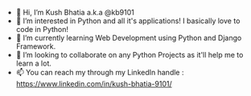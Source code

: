 - 👋 Hi, I’m Kush Bhatia a.k.a @kb9101
- 👀 I’m interested in Python and all it's applications! I basically love to code in Python!
- 🌱 I’m currently learning Web Development using Python and Django Framework.
- 💞️ I’m looking to collaborate on any Python Projects as it'll help me to learn a lot.
- 📫 You can reach my through my LinkedIn handle : https://www.linkedin.com/in/kush-bhatia-9101/

<!---
kb9101/kb9101 is a ✨ special ✨ repository because its `README.md` (this file) appears on your GitHub profile.
You can click the Preview link to take a look at your changes.
--->
